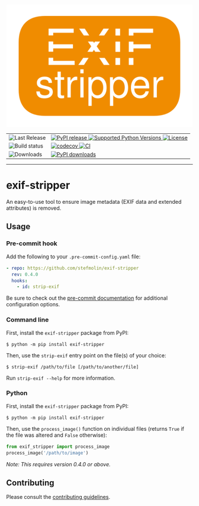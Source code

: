 <div align="center">
   <img alt="exif-stripper logo" src="https://github.com/stefmolin/exif-stripper/raw/logo/logo.svg">

<table>
   <tr>
     <td>
      <img alt="Last Release" src="https://img.shields.io/badge/last%20release-inactive?style=for-the-badge">
     </td>
     <td>
      <a href="https://pypi.org/project/exif-stripper/" target="_blank" rel="noopener noreferrer">
        <img alt="PyPI release" src="https://img.shields.io/pypi/v/exif-stripper.svg">
      </a>
      <a href="https://pypi.org/project/exif-stripper/" target="_blank" rel="noopener noreferrer">
        <img alt="Supported Python Versions" src="https://img.shields.io/pypi/pyversions/exif-stripper">
      </a>
      <a href="https://github.com/stefmolin/exif-stripper/blob/main/LICENSE" target="_blank" rel="noopener noreferrer">
         <img alt="License" src="https://img.shields.io/pypi/l/exif-stripper.svg?color=blueviolet">
      </a>
     </td>
   </tr>
   <tr>
     <td>
      <img alt="Build status" src="https://img.shields.io/badge/build%20status-inactive?style=for-the-badge">
     </td>
     <td>
      <a href="https://codecov.io/gh/stefmolin/exif-stripper" target="_blank" rel="noopener noreferrer">
        <img alt="codecov" src="https://codecov.io/gh/stefmolin/exif-stripper/branch/main/graph/badge.svg?token=3SEEG9SZQO">
      </a>
      <a href="https://github.com/stefmolin/exif-stripper/actions/workflows/ci.yml" target="_blank" rel="noopener noreferrer">
        <img alt="CI" src="https://github.com/stefmolin/exif-stripper/actions/workflows/ci.yml/badge.svg">
      </a>
     </td>
   </tr>
   <tr>
     <td>
      <img alt="Downloads" src="https://img.shields.io/badge/%23downloads-inactive?style=for-the-badge">
     </td>
     <td>
      <a href="https://pypi.org/project/exif-stripper/" target="_blank" rel="noopener noreferrer">
        <img alt="PyPI downloads" src="https://img.shields.io/pepy/dt/exif-stripper?label=pypi&color=blueviolet">
      </a>
     </td>
   </tr>
  </table>
  
  <hr>
</div>

# exif-stripper

An easy-to-use tool to ensure image metadata (EXIF data and extended attributes) is removed.

## Usage

### Pre-commit hook

Add the following to your `.pre-commit-config.yaml` file:

```yaml
- repo: https://github.com/stefmolin/exif-stripper
  rev: 0.4.0
  hooks:
    - id: strip-exif
```

Be sure to check out the [pre-commit documentation](https://pre-commit.com/#pre-commit-configyaml---hooks) for additional configuration options.

### Command line

First, install the `exif-stripper` package from PyPI:

```shell
$ python -m pip install exif-stripper
```

Then, use the `strip-exif` entry point on the file(s) of your choice:

```shell
$ strip-exif /path/to/file [/path/to/another/file]
```

Run `strip-exif --help` for more information.

### Python

First, install the `exif-stripper` package from PyPI:

```shell
$ python -m pip install exif-stripper
```

Then, use the `process_image()` function on individual files (returns `True` if the file was altered and `False` otherwise):

```python
from exif_stripper import process_image
process_image('/path/to/image')
```

*Note: This requires version 0.4.0 or above.*

## Contributing

Please consult the [contributing guidelines](CONTRIBUTING.md).
